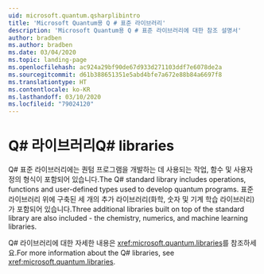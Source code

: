 ```yaml
---
uid: microsoft.quantum.qsharplibintro
title: 'Microsoft Quantum용 Q # 표준 라이브러리'
description: 'Microsoft Quantum용 Q # 표준 라이브러리에 대한 참조 설명서'
author: bradben
ms.author: bradben
ms.date: 03/04/2020
ms.topic: landing-page
ms.openlocfilehash: ac924a29bf90de67d933d271103ddf7e6078de2a
ms.sourcegitcommit: d61b388651351e5abd4bfe7a672e88b84a6697f8
ms.translationtype: HT
ms.contentlocale: ko-KR
ms.lasthandoff: 03/10/2020
ms.locfileid: "79024120"
---
```

# <a name="q-libraries"></a><span data-ttu-id="dbec9-103">Q# 라이브러리</span><span class="sxs-lookup"><span data-stu-id="dbec9-103">Q# libraries</span></span> #

<span data-ttu-id="dbec9-104">Q# 표준 라이브러리에는 퀀텀 프로그램을 개발하는 데 사용되는 작업, 함수 및 사용자 정의 형식이 포함되어 있습니다.</span><span class="sxs-lookup"><span data-stu-id="dbec9-104">The Q# standard library includes operations, functions and user-defined types used to develop quantum programs.</span></span> <span data-ttu-id="dbec9-105">표준 라이브러리 위에 구축된 세 개의 추가 라이브러리(화학, 숫자 및 기계 학습 라이브러리)가 포함되어 있습니다.</span><span class="sxs-lookup"><span data-stu-id="dbec9-105">Three additional libraries built on top of the standard library are also included - the chemistry, numerics, and machine learning libraries.</span></span>

<span data-ttu-id="dbec9-106">Q# 라이브러리에 대한 자세한 내용은 <xref:microsoft.quantum.libraries>를 참조하세요.</span><span class="sxs-lookup"><span data-stu-id="dbec9-106">For more information about the Q# libraries, see <xref:microsoft.quantum.libraries>.</span></span>
